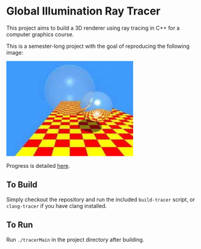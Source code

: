 # Global Illumination Ray Tracer

This project aims to build a 3D renderer using ray tracing in C++ for a computer graphics course.

This is a semester-long project with the goal of reproducing the following image:

![Ray Tracing Goal](/etc/ray-tracer_goal.jpg)

Progress is detailed [here](https://www.ekliot.com/makes/ray_tracer).

## To Build

Simply checkout the repository and run the included `build-tracer` script, or `clang-tracer` if you have clang installed.

## To Run

Run `./tracerMain` in the project directory after building.
